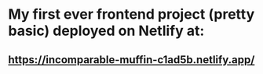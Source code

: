 # My first ever frontend project (pretty basic) deployed on Netlify at:

## https://incomparable-muffin-c1ad5b.netlify.app/
